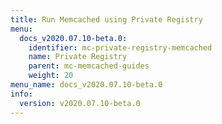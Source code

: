 ```yaml
---
title: Run Memcached using Private Registry
menu:
  docs_v2020.07.10-beta.0:
    identifier: mc-private-registry-memcached
    name: Private Registry
    parent: mc-memcached-guides
    weight: 20
menu_name: docs_v2020.07.10-beta.0
info:
  version: v2020.07.10-beta.0
---
```


